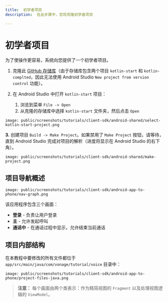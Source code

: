 ```yaml
---
title:  初学者项目
description:  在此步骤中，您将克隆初学者项目

---
```


初学者项目
=====

为了使操作更容易，系统向您提供了一个初学者项目。

1. 克隆此 [GitHub 存储库](https://github.com/nexmo-community/client-sdk-android-tutorial-voice-app-to-phone)（由于存储库包含两个项目 `kotlin-start` 和 `kotlin-complted`，因此无法使用 Android Studio `New project from version control` 功能）。

2. 在 Android Studio 中打开 `kotlin-start` 项目：

   1. 浏览到菜单 `File -> Open`
   2. 从克隆的存储库中选择 `kotlin-start` 文件夹，然后点击 `Open`

```screenshot
image: public/screenshots/tutorials/client-sdk/android-shared/select-kotlin-start-project.png
```

**3\.** 创建项目 `Build -> Make Project`。如果禁用了 `Make Project` 按钮，请等待，直到 Android Studio 完成对项目的解析（进度将显示在 Android Studio 的右下角）。

```screenshot
image: public/screenshots/tutorials/client-sdk/android-shared/make-project.png
```

项目导航概述
------

```screenshot
image: public/screenshots/tutorials/client-sdk/android-app-to-phone/nav-graph.png
```

该应用程序包含三个画面：

* **登录** - 负责让用户登录
* **主** - 允许发起呼叫
* **通话中** - 在通话过程中显示，允许结束当前通话

项目内部结构
------

在本教程中要修改的所有文件都位于 `app/src/main/java/com/vonage/tutorial/voice` 目录中：

```screenshot
image: public/screenshots/tutorials/client-sdk/android-app-to-phone/project-files-java.png
```

> **注意：** 每个画面由两个类表示：作为精简视图的 `Fragment` 以及处理视图逻辑的 `ViewModel`。

